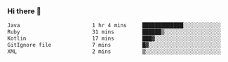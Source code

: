 ### Hi there 👋

<!--START_SECTION:waka-->

```txt
Java                       1 hr 4 mins     █████████████░░░░░░░░░░░░   52.01 %
Ruby                       31 mins         ██████▒░░░░░░░░░░░░░░░░░░   25.25 %
Kotlin                     17 mins         ███▓░░░░░░░░░░░░░░░░░░░░░   14.06 %
GitIgnore file             7 mins          █▓░░░░░░░░░░░░░░░░░░░░░░░   06.06 %
XML                        2 mins          ▒░░░░░░░░░░░░░░░░░░░░░░░░   01.90 %
```

<!--END_SECTION:waka-->

<!--
**jerry-shao/jerry-shao** is a ✨ _special_ ✨ repository because its `README.md` (this file) appears on your GitHub profile.

Here are some ideas to get you started:

- 🔭 I’m currently working on ...
- 🌱 I’m currently learning ...
- 👯 I’m looking to collaborate on ...
- 🤔 I’m looking for help with ...
- 💬 Ask me about ...
- 📫 How to reach me: ...
- 😄 Pronouns: ...
- ⚡ Fun fact: ...
-->
